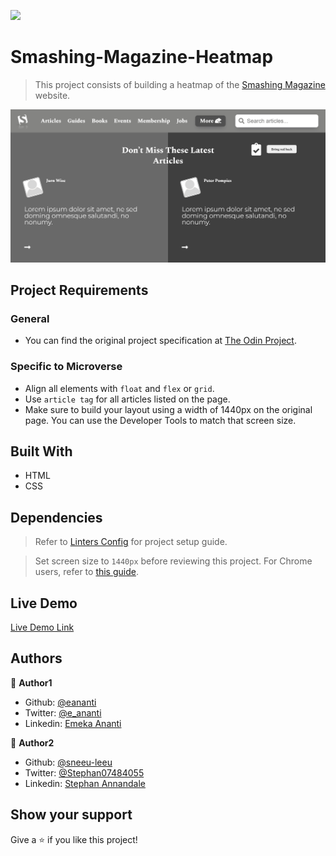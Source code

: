 ![](https://img.shields.io/badge/Microverse-blueviolet)

# Smashing-Magazine-Heatmap
> This project consists of building a heatmap of the [Smashing Magazine](https://www.smashingmagazine.com/) website.

![screenshot](./images/website-screenshot.png)

## Project Requirements

### General
- You can find the original project specification at [The Odin Project](https://www.theodinproject.com/courses/html5-and-css3/lessons/design-teardown).

### Specific to Microverse
- Align all elements with ```float``` and ```flex``` or ```grid```.
- Use ```article tag``` for all articles listed on the page.
- Make sure to build your layout using a width of 1440px on the original page. You can use the Developer Tools to match that screen size.

## Built With

- HTML
- CSS

## Dependencies

> Refer to [Linters Config](https://github.com/eananti/linters-config/tree/master/html-css) for project setup guide.

> Set screen size to ```1440px``` before reviewing this project. For Chrome users, refer to [this guide](https://gitlab.com/microverse/guides/projects/requirements_screenshots/raw/master/images/html_css/design_teardown/set_screen_size.gif).

## Live Demo

[Live Demo Link](https://eananti.github.io/Smashing-Magazine-Heatmap/)

## Authors

👤 **Author1**

- Github: [@eananti](https://github.com/eananti)
- Twitter: [@e_ananti](https://twitter.com/e_ananti)
- Linkedin: [Emeka Ananti](https://www.linkedin.com/in/emekaananti/)

👤 **Author2**

- Github: [@sneeu-leeu](https://github.com/sneeu-leeu)
- Twitter: [@Stephan07484055](https://twitter.com/Stephan07484055)
- Linkedin: [Stephan Annandale](https://www.linkedin.com/in/stephan-annandale-a4b4931a9/)

## Show your support

Give a ⭐️ if you like this project!
